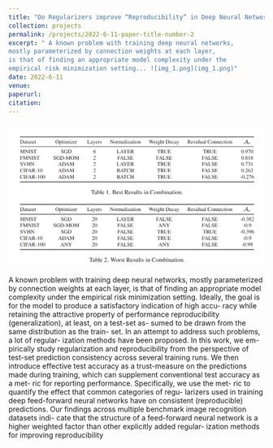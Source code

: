 ```yaml
---
title: "Do Regularizers improve “Reproducibility” in Deep Neural Networks?"
collection: projects
permalink: /projects/2022-6-11-paper-title-number-2
excerpt: " A known problem with training deep neural networks,
mostly parameterized by connection weights at each layer,
is that of finding an appropriate model complexity under the
empirical risk minimization setting... ![img_1.png](img_1.png)"
date: 2022-6-11
venue: 
paperurl: 
citation: 
---
```

![img_1.png](img_1.png)
---
A known problem with training deep neural networks,
mostly parameterized by connection weights at each layer,
is that of finding an appropriate model complexity under the
empirical risk minimization setting. Ideally, the goal is for
the model to produce a satisfactory indication of high accu-
racy while retaining the attractive property of performance
reproducibility (generalization), at least, on a test-set as-
sumed to be drawn from the same distribution as the train-
set. In an attempt to address such problems, a lot of regular-
ization methods have been proposed. In this work, we em-
pirically study regularization and reproducibility from the
perspective of test-set prediction consistency across several
training runs. We then introduce effective test accuracy as
a trust-measure on the predictions made during training,
which can supplement conventional test accuracy as a met-
ric for reporting performance. Specifically, we use the met-
ric to quantify the effect that common categories of regu-
larizers used in training deep feed-forward neural networks
have on consistent (reproducible) predictions. Our findings
across multiple benchmark image recognition datasets indi-
cate that the structure of a feed-forward neural network is a
higher weighted factor than other explicitly added regular-
ization methods for improving reproducibility